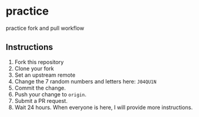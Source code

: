 # practice
practice fork and pull workflow

## Instructions
1. Fork this repository
2. Clone your fork
3. Set an upstream remote
4. Change the 7 random numbers and letters here: `J04QU1N`
5. Commit the change.
6. Push your change to `origin`.
7. Submit a PR request. 
8. Wait 24 hours. When everyone is here, I will provide more instructions.
